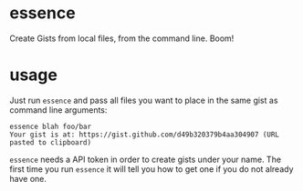essence
=======

Create Gists from local files, from the command line. Boom!


usage
=====

Just run `essence` and pass all files you want to place in
the same gist as command line arguments:

    essence blah foo/bar
    Your gist is at: https://gist.github.com/d49b320379b4aa304907 (URL pasted to clipboard)

`essence` needs a API token in order to create gists under
your name. The first time you run `essence` it will tell
you how to get one if you do not already have one.